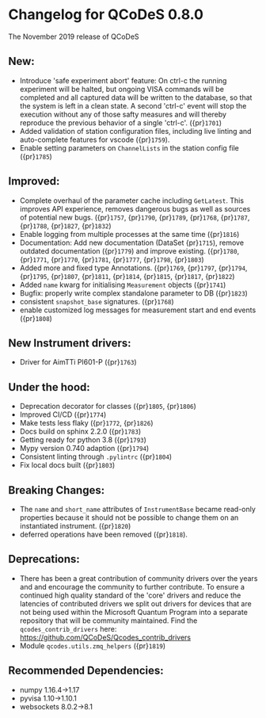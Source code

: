 # Changelog for QCoDeS 0.8.0

The November 2019 release of QCoDeS

## New:

- Introduce 'safe experiment abort' feature: On ctrl-c the running experiment
  will be halted, but ongoing VISA commands will be completed and all captured
  data will be written to the database, so that the system is left in a clean
  state.
  A second 'ctrl-c' event will stop the execution without any of those safty
  measures and will thereby reproduce the previous behavior of a single 'ctrl-c'.
  ({pr}`1701`)
- Added validation of station configuration files, including live
  linting and auto-complete features for vscode ({pr}`1759`).
- Enable setting parameters on `ChannelLists` in the station config file ({pr}`1785`)

## Improved:

- Complete overhaul of the parameter cache including `GetLatest`.
  This improves API experience, removes dangerous bugs as well as sources of
  potential new bugs. ({pr}`1757`, {pr}`1790`, {pr}`1789`, {pr}`1768`, {pr}`1787`, {pr}`1788`, {pr}`1827`, {pr}`1832`)
- Enable logging from multiple processes at the same time ({pr}`1816`)
- Documentation: Add new documentation (DataSet {pr}`1715`), remove outdated
  documentation ({pr}`1779`) and improve existing.
  ({pr}`1780`, {pr}`1771`, {pr}`1770`, {pr}`1781`, {pr}`1777`, {pr}`1798`, {pr}`1803`)
- Added more and fixed type Annotations.
  ({pr}`1769`, {pr}`1797`, {pr}`1794`, {pr}`1795`, {pr}`1807`, {pr}`1811`, {pr}`1814`, {pr}`1815`, {pr}`1817`, {pr}`1822`)
- Added `name` kwarg for initialising `Measurement` objects ({pr}`1741`)
- Bugfix: properly write complex standalone parameter to DB ({pr}`1823`)
- consistent `snapshot_base` signatures. ({pr}`1768`)
- enable customized log messages for measurement start and end events ({pr}`1808`)

## New Instrument drivers:

- Driver for AimTTi Pl601-P ({pr}`1763`)

## Under the hood:

- Deprecation decorator for classes ({pr}`1805`, {pr}`1806`)
- Improved CI/CD ({pr}`1774`)
- Make tests less flaky ({pr}`1772`, {pr}`1826`)
- Docs build on sphinx 2.2.0 ({pr}`1783`)
- Getting ready for python 3.8 ({pr}`1793`)
- Mypy version 0.740 adaption ({pr}`1794`)
- Consistent linting through `.pylintrc` ({pr}`1804`)
- Fix local docs built ({pr}`1803`)

## Breaking Changes:

- The `name` and `short_name` attributes of `InstrumentBase` became
  read-only properties because it should not be possible to change them on
  an instantiated instrument. ({pr}`1820`)
- deferred operations have been removed ({pr}`1818`).

## Deprecations:

- There has been a great contribution of community drivers over the years and
  and encourage the community to further contribute. To ensure a continued high
  quality standard of the 'core' drivers and reduce the latencies of contributed
  drivers we split out drivers for devices that are not being used within the
  Microsoft Quantum Program into a separate repository that will be community
  maintained. Find the `qcodes_contrib_drivers` here:
  <https://github.com/QCoDeS/Qcodes_contrib_drivers>
- Module `qcodes.utils.zmq_helpers` ({pr}`1819`)

## Recommended Dependencies:

- numpy 1.16.4->1.17
- pyvisa 1.10->1.10.1
- websockets 8.0.2->8.1
